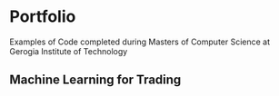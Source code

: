 # Portfolio
Examples of Code completed during Masters of Computer Science at Gerogia Institute of Technology

## Machine Learning for Trading

